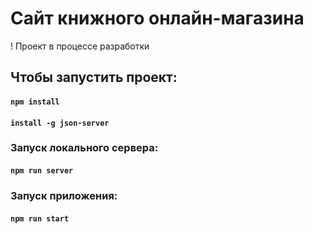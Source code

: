 # Сайт книжного онлайн-магазина

! Проект в процессе разработки

## Чтобы запустить проект:
#### `npm install`
#### `install -g json-server`

### Запуск локального сервера:
#### `npm run server`

### Запуск приложения:
#### `npm run start`

